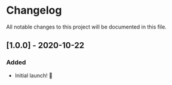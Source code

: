 # Changelog
All notable changes to this project will be documented in this file.

## [1.0.0] - 2020-10-22

### Added

- Initial launch! :rocket:

